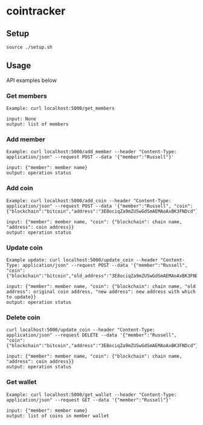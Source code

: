 # cointracker

## Setup

    source ./setup.sh

## Usage
API examples below

### Get members
    Example: curl localhost:5000/get_members

    input: None
    output: list of members 

### Add member
    Example: curl localhost:5000/add_member --header "Content-Type: application/json" --request POST --data '{"member":"Russell"}'
    
    input: {"member": member name}
    output: operation status

### Add coin
    Example: curl localhost:5000/add_coin --header "Content-Type: application/json" --request POST --data '{"member":"Russell", "coin":{"blockchain":"bitcoin","address":"3E8ociqZa9mZUSwGdSmAEMAoAxBK3FNDcd"}}'

    input: {"member": member name, "coin": {"blockchain": chain name, "address": coin address}}
    output: operation status

### Update coin
    Example update: curl localhost:5000/update_coin --header "Content-Type: application/json" --request POST --data '{"member":"Russell", "coin":{"blockchain":"bitcoin","old_address":"3E8ociqZa9mZUSwGdSmAEMAoAxBK3FNDcd","new_address":"3E8ociqZa9mZUSwGdSmAEMAoAxBK3FNDcd3"}}'

    input: {"member": member name, "coin": {"blockchain": chain name, "old address": original coin address, "new address": new address with which to update}}
    output: operation status

### Delete coin
    curl localhost:5000/update_coin --header "Content-Type: application/json" --request DELETE --data '{"member":"Russell", "coin":{"blockchain":"bitcoin","address":"3E8ociqZa9mZUSwGdSmAEMAoAxBK3FNDcd"}}'

    input: {"member": member name, "coin": {"blockchain": chain name, "address": coin address}}
    output: operation status

### Get wallet
    Example: curl localhost:5000/get_wallet --header "Content-Type: application/json" --request GET --data '{"member":"Russell"}'

    input: {"member": member name}
    output: list of coins in member wallet
